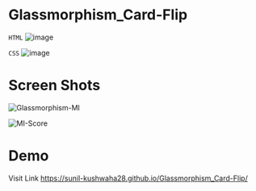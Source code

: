 # Glassmorphism_Card-Flip

`HTML` ![image](https://user-images.githubusercontent.com/82012814/145780865-b2a1f0fc-ca57-43a9-9fed-d7110475340b.png)

`CSS` ![image](https://user-images.githubusercontent.com/82012814/145780897-f9341f34-b3ae-474b-bf5b-52d68ebb4e81.png)

# Screen Shots
![Glassmorphism-MI](https://user-images.githubusercontent.com/82012814/145776376-a5f84b26-2911-45ab-8e97-c474879d7ab7.png)

![MI-Score](https://user-images.githubusercontent.com/82012814/145776398-f11ed4b2-aafa-4c28-bfd0-f1c2978c38fa.png)

# Demo 
Visit Link https://sunil-kushwaha28.github.io/Glassmorphism_Card-Flip/
